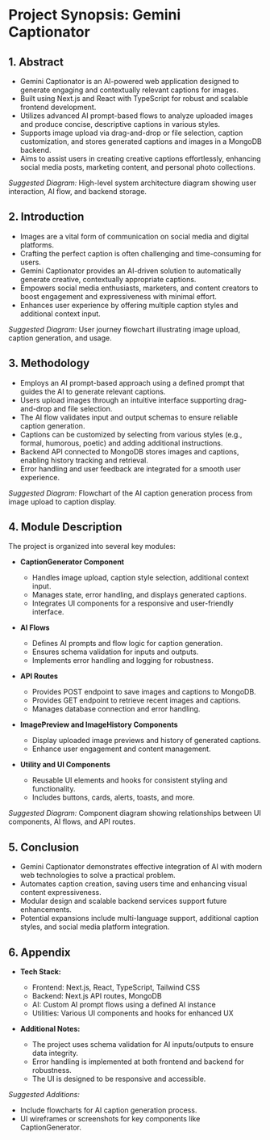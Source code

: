 # Project Synopsis: Gemini Captionator

## 1. Abstract

- Gemini Captionator is an AI-powered web application designed to generate engaging and contextually relevant captions for images.
- Built using Next.js and React with TypeScript for robust and scalable frontend development.
- Utilizes advanced AI prompt-based flows to analyze uploaded images and produce concise, descriptive captions in various styles.
- Supports image upload via drag-and-drop or file selection, caption customization, and stores generated captions and images in a MongoDB backend.
- Aims to assist users in creating creative captions effortlessly, enhancing social media posts, marketing content, and personal photo collections.

*Suggested Diagram:* High-level system architecture diagram showing user interaction, AI flow, and backend storage.

## 2. Introduction

- Images are a vital form of communication on social media and digital platforms.
- Crafting the perfect caption is often challenging and time-consuming for users.
- Gemini Captionator provides an AI-driven solution to automatically generate creative, contextually appropriate captions.
- Empowers social media enthusiasts, marketers, and content creators to boost engagement and expressiveness with minimal effort.
- Enhances user experience by offering multiple caption styles and additional context input.

*Suggested Diagram:* User journey flowchart illustrating image upload, caption generation, and usage.

## 3. Methodology

- Employs an AI prompt-based approach using a defined prompt that guides the AI to generate relevant captions.
- Users upload images through an intuitive interface supporting drag-and-drop and file selection.
- The AI flow validates input and output schemas to ensure reliable caption generation.
- Captions can be customized by selecting from various styles (e.g., formal, humorous, poetic) and adding additional instructions.
- Backend API connected to MongoDB stores images and captions, enabling history tracking and retrieval.
- Error handling and user feedback are integrated for a smooth user experience.

*Suggested Diagram:* Flowchart of the AI caption generation process from image upload to caption display.

## 4. Module Description

The project is organized into several key modules:

- **CaptionGenerator Component**
  - Handles image upload, caption style selection, additional context input.
  - Manages state, error handling, and displays generated captions.
  - Integrates UI components for a responsive and user-friendly interface.

- **AI Flows**
  - Defines AI prompts and flow logic for caption generation.
  - Ensures schema validation for inputs and outputs.
  - Implements error handling and logging for robustness.

- **API Routes**
  - Provides POST endpoint to save images and captions to MongoDB.
  - Provides GET endpoint to retrieve recent images and captions.
  - Manages database connection and error handling.

- **ImagePreview and ImageHistory Components**
  - Display uploaded image previews and history of generated captions.
  - Enhance user engagement and content management.

- **Utility and UI Components**
  - Reusable UI elements and hooks for consistent styling and functionality.
  - Includes buttons, cards, alerts, toasts, and more.

*Suggested Diagram:* Component diagram showing relationships between UI components, AI flows, and API routes.

## 5. Conclusion

- Gemini Captionator demonstrates effective integration of AI with modern web technologies to solve a practical problem.
- Automates caption creation, saving users time and enhancing visual content expressiveness.
- Modular design and scalable backend services support future enhancements.
- Potential expansions include multi-language support, additional caption styles, and social media platform integration.

## 6. Appendix

- **Tech Stack:**
  - Frontend: Next.js, React, TypeScript, Tailwind CSS
  - Backend: Next.js API routes, MongoDB
  - AI: Custom AI prompt flows using a defined AI instance
  - Utilities: Various UI components and hooks for enhanced UX

- **Additional Notes:**
  - The project uses schema validation for AI inputs/outputs to ensure data integrity.
  - Error handling is implemented at both frontend and backend for robustness.
  - The UI is designed to be responsive and accessible.

*Suggested Additions:*
- Include flowcharts for AI caption generation process.
- UI wireframes or screenshots for key components like CaptionGenerator.
